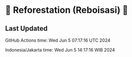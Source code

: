 
# 🌳 Reforestation (Reboisasi) 🌲

## Last Updated

GitHub Actions time: Wed Jun  5 07:17:16 UTC 2024

Indonesia/Jakarta time: Wed Jun  5 14:17:16 WIB 2024
